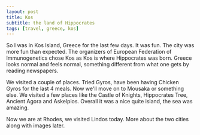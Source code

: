 ```yaml
---
layout: post
title: Kos
subtitle: the land of Hippocrates
tags: [travel, greece, kos]
---
```


So I was in Kos Island, Greece for the last few days. It was fun. The city was more fun than expected. The organizers of European Federation of Immunogenetics chose Kos as Kos is where Hippocrates was born. Greece looks normal and feels normal, something different from what one gets by reading newspapers.

We visited a couple of places. Tried Gyros, have been having Chicken Gyros for the last 4 meals. Now we'll move on to Mousaka or something else. We visited a few places like the Castle of Knights, Hippocrates Tree, Ancient Agora and Askelpios. Overall it was a nice quite island, the sea was amazing.

Now we are at Rhodes, we visited Lindos today. More about the two cities along with images later.